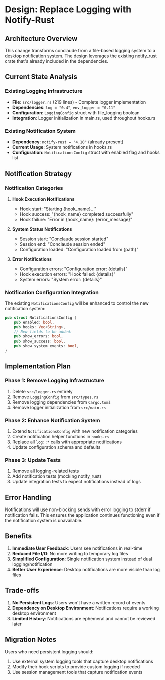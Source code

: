 # Design: Replace Logging with Notify-Rust

## Architecture Overview

This change transforms conclaude from a file-based logging system to a desktop notification system. The design leverages the existing notify_rust crate that's already included in the dependencies.

## Current State Analysis

### Existing Logging Infrastructure
- **File**: `src/logger.rs` (219 lines) - Complete logger implementation
- **Dependencies**: `log = "0.4"`, `env_logger = "0.11"`
- **Configuration**: `LoggingConfig` struct with file_logging boolean
- **Integration**: Logger initialization in main.rs, used throughout hooks.rs

### Existing Notification System
- **Dependency**: `notify-rust = "4.10"` (already present)
- **Current Usage**: System notifications in hooks.rs
- **Configuration**: `NotificationsConfig` struct with enabled flag and hooks list

## Notification Strategy

### Notification Categories

1. **Hook Execution Notifications**
   - Hook start: "Starting {hook_name}..."
   - Hook success: "{hook_name} completed successfully"
   - Hook failure: "Error in {hook_name}: {error_message}"

2. **System Status Notifications**
   - Session start: "Conclaude session started"
   - Session end: "Conclaude session ended"
   - Configuration loaded: "Configuration loaded from {path}"

3. **Error Notifications**
   - Configuration errors: "Configuration error: {details}"
   - Hook execution errors: "Hook failed: {details}"
   - System errors: "System error: {details}"

### Notification Configuration Integration

The existing `NotificationsConfig` will be enhanced to control the new notification system:

```rust
pub struct NotificationsConfig {
    pub enabled: bool,
    pub hooks: Vec<String>,
    // New fields to be added:
    pub show_errors: bool,
    pub show_success: bool,
    pub show_system_events: bool,
}
```

## Implementation Plan

### Phase 1: Remove Logging Infrastructure
1. Delete `src/logger.rs` entirely
2. Remove `LoggingConfig` from `src/types.rs`
3. Remove logging dependencies from `Cargo.toml`
4. Remove logger initialization from `src/main.rs`

### Phase 2: Enhance Notification System
1. Extend `NotificationsConfig` with new notification categories
2. Create notification helper functions in `hooks.rs`
3. Replace all `log::*` calls with appropriate notifications
4. Update configuration schema and defaults

### Phase 3: Update Tests
1. Remove all logging-related tests
2. Add notification tests (mocking notify_rust)
3. Update integration tests to expect notifications instead of logs

## Error Handling

Notifications will use non-blocking sends with error logging to stderr if notification fails. This ensures the application continues functioning even if the notification system is unavailable.

## Benefits

1. **Immediate User Feedback**: Users see notifications in real-time
2. **Reduced File I/O**: No more writing to temporary log files
3. **Simplified Configuration**: Single notification system instead of dual logging/notification
4. **Better User Experience**: Desktop notifications are more visible than log files

## Trade-offs

1. **No Persistent Logs**: Users won't have a written record of events
2. **Dependency on Desktop Environment**: Notifications require a working desktop environment
3. **Limited History**: Notifications are ephemeral and cannot be reviewed later

## Migration Notes

Users who need persistent logging should:
1. Use external system logging tools that capture desktop notifications
2. Modify their hook scripts to provide custom logging if needed
3. Use session management tools that capture notification events